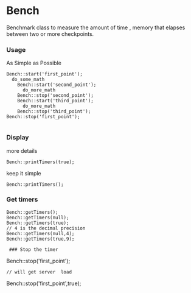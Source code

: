 # Bench
Benchmark class to measure the amount of time , memory   that elapses between two  or more checkpoints.
 ### Usage 

 As Simple as Possible

```
Bench::start('first_point');
  do_some_math
    Bench::start('second_point');
      do_more_math
    Bench::stop('second_point');
    Bench::start('third_point');
      do_more_math
    Bench::stop('third_point');
Bench::stop('first_point');
 
``` 
 ### Display 
more details
```
Bench::printTimers(true);
```
keep it simple
```
Bench::printTimers();
``` 
 ### Get timers 

```
Bench::getTimers();
Bench::getTimers(null);
Bench::getTimers(true);
// 4 is the decimal precision
Bench::getTimers(null,4);
Bench::getTimers(true,9);
``` 
``` 
 ### Stop the timer 

```
Bench::stop('first_point');
```
// will get server  load
```
Bench::stop('first_point',true);

``` 

